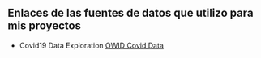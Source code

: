 ## Enlaces de las fuentes de datos que utilizo para mis proyectos

- Covid19 Data Exploration [OWID Covid Data](https://ourworldindata.org/covid-deaths)

